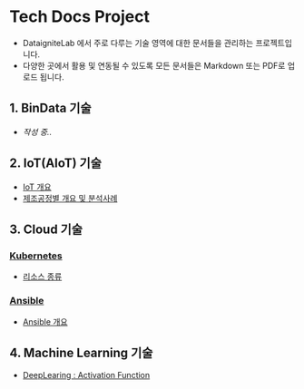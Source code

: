 # Tech Docs Project
* DataigniteLab 에서 주로 다루는 기술 영역에 대한 문서들을 관리하는 프로젝트입니다.
* 다양한 곳에서 활용 및 연동될 수 있도록 모든 문서들은 Markdown 또는 PDF로 업로드 됩니다.


## 1. BinData 기술
* _작성 중.._

## 2. IoT(AIoT) 기술

* [IoT 개요](https://github.com/dataignitelab/cloud_docs/blob/main/AIoT/01.IoT_개요.md)    
* [제조공정별 개요 및 분석사례](https://github.com/dataignitelab/cloud_docs/blob/main/Manufacturing_Process/)


## 3. Cloud 기술

### [Kubernetes](https://github.com/dataignitelab/tech_docs/blob/main/cloud/kubernetes/)
* [리소스 종류](https://github.com/dataignitelab/tech_docs/blob/main/cloud/kubernetes/Resource.md)

### [Ansible](https://github.com/dataignitelab/tech_docs/blob/main/cloud/ansible)
* [Ansible 개요](https://github.com/dataignitelab/tech_docs/blob/main/cloud/ansible/01_ansible_개요.md)


## 4. Machine Learning 기술
* [DeepLearing : Activation Function](Machine_Learning/Activation_function.md)

